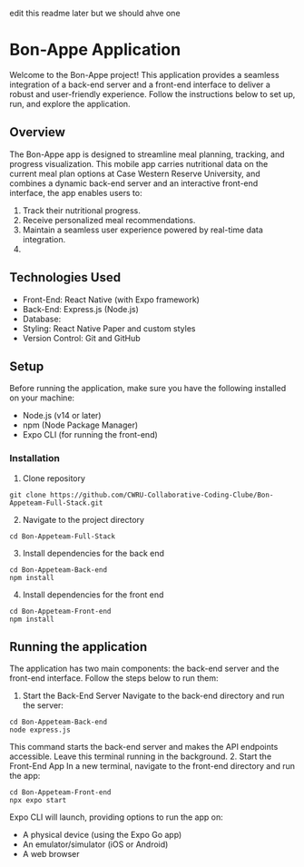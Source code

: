 edit this readme later
but we should ahve one

# Bon-Appe Application
Welcome to the Bon-Appe project! This application provides a seamless integration of a back-end server and a front-end interface to deliver a robust and user-friendly experience. Follow the instructions below to set up, run, and explore the application.

## Overview
The Bon-Appe app is designed to streamline meal planning, tracking, and progress visualization. This mobile app carries nutritional data on the current meal plan options at Case Western Reserve University, and combines a dynamic back-end server and an interactive front-end interface, the app enables users to:
1. Track their nutritional progress.
2. Receive personalized meal recommendations.
3. Maintain a seamless user experience powered by real-time data integration.
4. 

## Technologies Used
- Front-End: React Native (with Expo framework)
- Back-End: Express.js (Node.js)
- Database: 
- Styling: React Native Paper and custom styles
- Version Control: Git and GitHub

## Setup
Before running the application, make sure you have the following installed on your machine:
- Node.js (v14 or later)
- npm (Node Package Manager)
- Expo CLI (for running the front-end)

### Installation
1. Clone repository
```
git clone https://github.com/CWRU-Collaborative-Coding-Clube/Bon-Appeteam-Full-Stack.git
```
2. Navigate to the project directory
```
cd Bon-Appeteam-Full-Stack
```
3. Install dependencies for the back end
```
cd Bon-Appeteam-Back-end
npm install
```
4. Install dependencies for the front end
```
cd Bon-Appeteam-Front-end
npm install
```

## Running the application
The application has two main components: the back-end server and the front-end interface. Follow the steps below to run them:
1. Start the Back-End Server
Navigate to the back-end directory and run the server:
```
cd Bon-Appeteam-Back-end
node express.js
```
This command starts the back-end server and makes the API endpoints accessible. Leave this terminal running in the background.
2. Start the Front-End App
In a new terminal, navigate to the front-end directory and run the app:
```
cd Bon-Appeteam-Front-end
npx expo start
```
Expo CLI will launch, providing options to run the app on:
- A physical device (using the Expo Go app)
- An emulator/simulator (iOS or Android)
- A web browser
